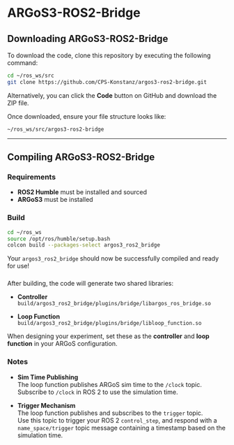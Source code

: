 # ARGoS3-ROS2-Bridge

## Downloading ARGoS3-ROS2-Bridge

To download the code, clone this repository by executing the following command:

```bash
cd ~/ros_ws/src
git clone https://github.com/CPS-Konstanz/argos3-ros2-bridge.git
```

Alternatively, you can click the **Code** button on GitHub and download the ZIP file.

Once downloaded, ensure your file structure looks like:
```
~/ros_ws/src/argos3-ros2-bridge
```

---

## Compiling ARGoS3-ROS2-Bridge

### Requirements
- **ROS2 Humble** must be installed and sourced
- **ARGoS3** must be installed

### Build

```bash
cd ~/ros_ws
source /opt/ros/humble/setup.bash
colcon build --packages-select argos3_ros2_bridge
```

Your `argos3_ros2_bridge` should now be successfully compiled and ready for use!

### 

After building, the code will generate two shared libraries:

- **Controller**  
  `build/argos3_ros2_bridge/plugins/bridge/libargos_ros_bridge.so`

- **Loop Function**  
  `build/argos3_ros2_bridge/plugins/bridge/libloop_function.so`

When designing your experiment, set these as the **controller** and **loop function** in your ARGoS configuration.

### Notes

- **Sim Time Publishing**  
  The loop function publishes ARGoS sim time to the `/clock` topic.  
  Subscribe to `/clock` in ROS 2 to use the simulation time.

- **Trigger Mechanism**  
  The loop function publishes and subscribes to the `trigger` topic.  
  Use this topic to trigger your ROS 2 `control_step`, and respond with a  
  `name_space/trigger` topic message containing a timestamp based on the simulation time.
